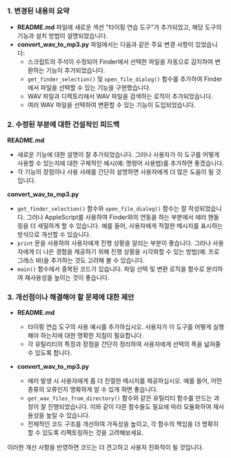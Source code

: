 ### 1. 변경된 내용의 요약

- **README.md** 파일에 새로운 섹션 "타이핑 연습 도구"가 추가되었고, 해당 도구의 기능과 설치 방법이 설명되었습니다.
- **convert_wav_to_mp3.py** 파일에서는 다음과 같은 주요 변경 사항이 있었습니다:
  - 스크립트의 주석이 수정되어 Finder에서 선택한 파일을 자동으로 감지하여 변환하는 기능이 추가되었습니다.
  - `get_finder_selection()` 및 `open_file_dialog()` 함수를 추가하여 Finder에서 파일을 선택할 수 있는 기능을 구현했습니다.
  - WAV 파일과 디렉토리에서 WAV 파일을 검색하는 로직이 추가되었습니다.
  - 여러 WAV 파일을 선택하여 변환할 수 있는 기능이 도입되었습니다.

### 2. 수정된 부분에 대한 건설적인 피드백

**README.md**
- 새로운 기능에 대한 설명이 잘 추가되었습니다. 그러나 사용자가 이 도구를 어떻게 사용할 수 있는지에 대한 구체적인 예시(예: 명령어 사용법)를 추가하면 좋겠습니다.
- 각 기능의 장점이나 사용 사례를 간단히 설명하면 사용자에게 더 많은 도움이 될 것입니다.

**convert_wav_to_mp3.py**
- `get_finder_selection()` 함수와 `open_file_dialog()` 함수는 잘 작성되었습니다. 그러나 AppleScript를 사용하여 Finder와의 연동을 하는 부분에서 에러 핸들링을 더 세밀하게 할 수 있습니다. 예를 들어, 사용자에게 적절한 메시지를 표시하는 방식으로 개선할 수 있습니다.
- `print` 문을 사용하여 사용자에게 진행 상황을 알리는 부분이 좋습니다. 그러나 사용자에게 더 나은 경험을 제공하기 위해 진행 상황을 시각화할 수 있는 방법(예: 프로그레스 바)을 추가하는 것도 고려해 볼 수 있습니다.
- `main()` 함수에서 중복된 코드가 있습니다. 파일 선택 및 변환 로직을 함수로 분리하여 재사용성을 높이는 것이 좋습니다.

### 3. 개선점이나 해결해야 할 문제에 대한 제안

- **README.md**
  - 타이핑 연습 도구의 사용 예시를 추가하십시오. 사용자가 이 도구를 어떻게 실행해야 하는지에 대한 명확한 지침이 필요합니다.
  - 각 유틸리티의 특징과 장점을 간단히 정리하여 사용자에게 선택의 폭을 넓혀줄 수 있도록 합니다.

- **convert_wav_to_mp3.py**
  - 에러 발생 시 사용자에게 좀 더 친절한 메시지를 제공하십시오. 예를 들어, 어떤 종류의 오류인지 명확하게 알 수 있게 하면 좋습니다.
  - `get_wav_files_from_directory()` 함수와 같은 유틸리티 함수를 만드는 과정이 잘 진행되었습니다. 이와 같이 다른 함수들도 필요에 따라 모듈화하여 재사용성을 높일 수 있습니다.
  - 전체적인 코드 구조를 개선하여 가독성을 높이고, 각 함수의 책임을 더 명확히 할 수 있도록 리팩토링하는 것을 고려해보세요. 

이러한 개선 사항을 반영하면 코드는 더 견고하고 사용자 친화적이 될 것입니다.
